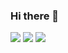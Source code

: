 ### Hi there 👋
<img src="https://img.shields.io/badge/Blog-DD0B78?style=flat-square&logo=Starship&logoColor=white"/>
<img src="https://img.shields.io/badge/LinkedIn-0092FF?style=flat-square&logo=LinkedIn&link=https://www.linkedin.com/in/sungsoo-park-06382a1b9">
<a href="https://www.linkedin.com/in/sungsoo-park-06382a1b9" target="_blank"><img src="https://img.shields.io/badge/LinkedIn-0092FF?style=flat-square&logo=LinkedIn&logoColor=white"/></a>
<!--
**segapss/segapss** is a ✨ _special_ ✨ repository because its `README.md` (this file) appears on your GitHub profile.

Here are some ideas to get you started:

- 🔭 I’m currently working on ...
- 🌱 I’m currently learning ...
- 👯 I’m looking to collaborate on ...
- 🤔 I’m looking for help with ...
- 💬 Ask me about ...
- 📫 How to reach me: ...
- 😄 Pronouns: ...
- ⚡ Fun fact: ...
-->
